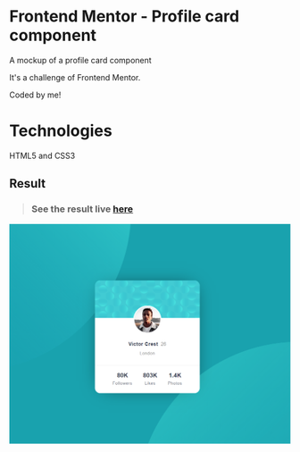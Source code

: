 # Frontend Mentor - Profile card component

A mockup of a profile card component 

It's a challenge of Frontend Mentor.

Coded by me!

# Technologies

HTML5 and CSS3

## Result

> ### See the result live [here](https://codepen.io/Luskinha/full/) 
[![codepen.io](https://github.com/Lusk1nha/profile-card-component/blob/master/src/assets/profile-card-component.png)](https://codepen.io/Luskinha/full/)

